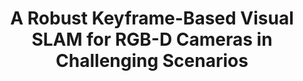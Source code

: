 ---
title: "A Robust Keyframe-Based Visual SLAM for RGB-D Cameras in Challenging Scenarios"
authors: "Xi Lin, Dingyi Sun, Tzu-Yuan Lin, Ryan M. Eustice, and Maani Ghaffari"
venue: "IEEE Access"
year: "2023"
status: "journal"
arxiv: "https://arxiv.org/abs/1912.01064"
official_link: 
doi: ""
volume: "N/A"
number: "N/A"
pages: ""
publisher: ""
month: ""
address: ""
type: "journal"
school: "N/A"
awards: ""
notes: ""
include_on_website: true
image: "/assets/images/cvo_slam.png"
links_to_code: ""
links_to_video: ""
links_to_website: ""
collection: publications
permalink: /publication/2023-lin-robust
---